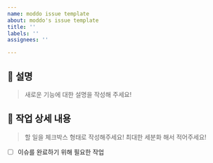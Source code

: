 ```yaml
---
name: moddo issue template
about: moddo's issue template
title: ''
labels: ''
assignees: ''

---
```


## 💬 설명
> 새로운 기능에 대한 설명을 작성해 주세요!
## 💫 작업 상세 내용
> 할 일을 체크박스 형태로 작성해주세요! 최대한 세분화 해서 적어주세요!
- [ ] 이슈를 완료하기 위해 필요한 작업
